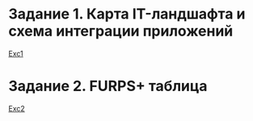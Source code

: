 # Задание 1. Карта IT-ландшафта и схема интеграции приложений

[Exc1](https://github.com/grm000/architecture-sprint-9/blob/sprint-9/Exc1)

# Задание 2. FURPS+ таблица

[Exc2](https://github.com/grm000/architecture-sprint-9/blob/sprint-9/Exc2)


